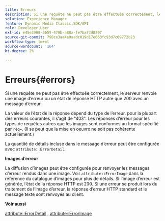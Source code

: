 ```yaml
---
title: Erreurs
description: Si une requête ne peut pas être effectuée correctement, le serveur renvoie une image d’erreur ou un état de réponse HTTP autre que 200 avec un message d’erreur.
solution: Experience Manager
feature: Dynamic Media Classic,SDK/API
role: Developer,User
exl-id: e45e3968-3659-470b-a88a-fe7ba73d8207
source-git-commit: 790ce3aa4e9aadc019d17e663fc93d7c69772b23
workflow-type: tm+mt
source-wordcount: '164'
ht-degree: 2%

---
```


# Erreurs{#errors}

Si une requête ne peut pas être effectuée correctement, le serveur renvoie une image d’erreur ou un état de réponse HTTP autre que 200 avec un message d’erreur.

La valeur de l’état de la réponse dépend du type de l’erreur. pour la plupart des erreurs courantes, il s’agit de &quot;403&quot;. Les réponses d’erreur pour les types de requêtes autres que les images sont conformes au format spécifié par `req=`. (Il se peut que la mise en oeuvre ne soit pas cohérente actuellement.)

La quantité de détails incluse dans le message d’erreur peut être configurée avec `attribute::ErrorDetail`.

**Images d’erreur**

La diffusion d’images peut être configurée pour renvoyer les messages d’erreur rendus dans une image. Voir `attribute::ErrorImage` dans la référence du catalogue d’images pour plus de détails. Si l’image d’erreur est générée, l’état de la réponse HTTP est 200. Si une erreur se produit lors du traitement de l’image d’erreur, la réponse d’erreur HTTP standard et le message texte sont renvoyés au client.

**Voir aussi**

[attribute::ErrorDetail](../../../../../ir-api/material-cat/image-rendering-api-ref/c-ir-material-catalog/c-ir-attributes-reference/r-ir-errordetail.md#reference-123b56eed6cf49cea6e0490672b7c53b) , [attribute::ErrorImage](../../../../../ir-api/material-cat/image-rendering-api-ref/c-ir-material-catalog/c-ir-attributes-reference/r-ir-errorimage.md#reference-b58bdaba96074c52802ca8dc54bfe2f0)
